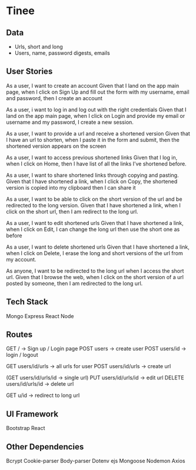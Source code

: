 # Tinee

## Data

- Urls, short and long
- Users, name, password digests, emails


## User Stories

As a user, I want  to create an account
Given that I land on the app main page, when I click on Sign Up and fill out the form with my username, email and password, then I create an account

As a user, i want  to log in and log out with the right credentials
Given that I land on the app main page, when I click on Login and provide my email or username and my password, I create a new session.

As a user, I want  to provide a url and receive a shortened version
Given that I have an url to shorten, when I paste it in the form and submit, then the shortened version appears on the screen

As a user, I want  to access previous shortened links
Given that I log in, when I click on Home, then I have list of all the links I’ve shortened before.

As a user, I want  to share shortened links through copying and pasting.
Given that I have shortened a link, when I click on Copy, the shortened version is copied into my clipboard then I can share it

As a user, I want to be able to click on the short version of the url and be redirected to the long version.
Given that I have shortened a link, when I click on the short url, then I am redirect to the long url.

As a user, I want  to edit shortened urls
Given that I have shortened a link, when I click on Edit, I can change the long url then use the short one as before

As a user, I want  to delete shortened urls
Given that I have shortened a link, when I click on Delete, I erase the long and short versions of the url from my account.

As anyone, I want to be redirected to the long url when I access the short url.
Given that I browse the web, when I click on the short version of a url posted by someone, then I am redirected to the long url. 


## Tech Stack

Mongo
Express
React
Node


## Routes

GET / → Sign up / Login page
POST users → create user
POST users/id → login / logout

GET users/id/urls → all urls for user
POST users/id/urls → create url

(GET users/id/urls/id → single url)
PUT users/id/urls/id → edit url
DELETE users/id/urls/id → delete url

GET u/id → redirect to long url


## UI Framework

Bootstrap React


## Other Dependencies

Bcrypt
Cookie-parser
Body-parser
Dotenv
ejs
Mongoose
Nodemon
Axios
